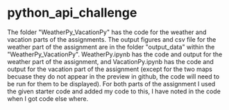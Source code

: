 # python_api_challenge

The folder "WeatherPy_VacationPy" has the code for the weather and vacation parts of the assignments. The output figures and csv file for the weather part of the assignment are in the folder "output_data" within the "WeatherPy_VacationPy". WeatherPy.ipynb has the code and output for the weather part of the assignment, and VacationPy.ipynb has the code and output for the vacation part of the assignment (except for the two maps becuase they do not appear in the preview in github, the code will need to be run for them to be displayed). For both parts of the assignment I used the given starter code and added my code to this, I have noted in the code when I got code else where.
